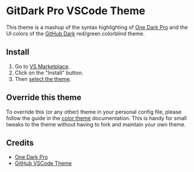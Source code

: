 # GitDark Pro VSCode Theme

This theme is a mashup of the syntax highlighting of [One Dark Pro](https://github.com/Binaryify/OneDark-Pro) and the UI colors of the [GitHub Dark](https://github.com/primer/github-vscode-theme) red/green colorblind theme.

## Install

1. Go to [VS Marketplace](https://marketplace.visualstudio.com/items?itemName=sleddev.gitdark-pro).
2. Click on the "Install" button.
3. Then [select the theme](https://code.visualstudio.com/docs/getstarted/themes#_selecting-the-color-theme).

## Override this theme

To override this (or any other) theme in your personal config file, please follow the guide in the [color theme](https://code.visualstudio.com/api/extension-guides/color-theme) documentation. This is handy for small tweaks to the theme without having to fork and maintain your own theme. 

## Credits

- [One Dark Pro](https://github.com/Binaryify/OneDark-Pro)
- [GitHub VSCode Theme](https://github.com/primer/github-vscode-theme)
